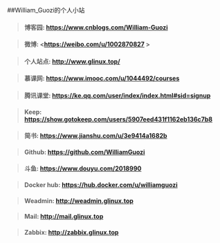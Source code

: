 ##William_Guozi的个人小站

>#### 博客园: <https://www.cnblogs.com/William-Guozi>
####
>#### 微博: <https://weibo.com/u/1002870827 >
####
>#### 个人站点: <http://www.glinux.top/>
####
>#### 慕课网: <https://www.imooc.com/u/1044492/courses>
####
>#### 腾讯课堂: <https://ke.qq.com/user/index/index.html#sid=signup>
####
>#### Keep: <https://show.gotokeep.com/users/5907eed431f1162eb136c7b8>
####
>#### 简书: <https://www.jianshu.com/u/3e9414a1682b>
####
>#### Github: <https://github.com/WilliamGuozi>
####
>#### 斗鱼: <https://www.douyu.com/2018990>
####
>#### Docker hub: <https://hub.docker.com/u/williamguozi>
####
>#### Weadmin: <http://weadmin.glinux.top>
####
>#### Mail: <http://mail.glinux.top>
####
>#### Zabbix: <http://zabbix.glinux.top>